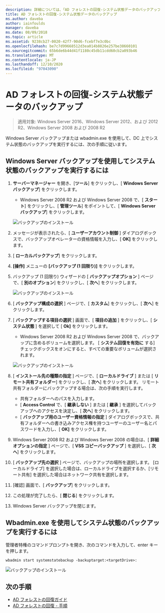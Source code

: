 ```yaml
---
description: 詳細については、「AD フォレストの回復-システム状態データのバックアップ」を参照してください。
title: AD フォレストの回復-システム状態データのバックアップ
ms.author: daveba
author: iainfoulds
manager: daveba
ms.date: 08/09/2018
ms.topic: article
ms.assetid: 9238cb27-0020-42f7-90d6-fcebf7e3c0bc
ms.openlocfilehash: be7c7d99668512d3ea014b8826e257be38660101
ms.sourcegitcommit: 65b6de6b44d41f1180c45db11cdd60cb2a093b46
ms.translationtype: MT
ms.contentlocale: ja-JP
ms.lasthandoff: 12/10/2020
ms.locfileid: "97043090"
---
```

# <a name="ad-forest-recovery---backing-up-the-system-state-data"></a>AD フォレストの回復-システム状態データのバックアップ

>適用対象: Windows Server 2016、Windows Server 2012、および 2012 R2、Windows Server 2008 および 2008 R2

Windows Server バックアップまたは wbadmin.exe を使用して、DC 上でシステム状態のバックアップを実行するには、次の手順に従います。

## <a name="to-perform-a-system-state-backup-using-windows-server-backup"></a>Windows Server バックアップを使用してシステム状態のバックアップを実行するには

1. **サーバーマネージャー** を開き、[**ツール**] をクリックし、[ **Windows Server バックアップ**] をクリックします。
   - Windows Server 2008 R2 および Windows Server 2008 で、[ **スタート**] をクリックし、[ **管理ツール**] をポイントして、[ **Windows Server バックアップ**] をクリックします。

   ![バックアップのインストール](media/AD-Forest-Recovery-Backing-up-a-Full-Server/fullbackup1.png)

2. メッセージが表示されたら、[ **ユーザーアカウント制御** ] ダイアログボックスで、バックアップオペレーターの資格情報を入力し、[ **OK]** をクリックします。
3. [ **ローカルバックアップ**] をクリックします。
4. **[操作]** メニューの **[バックアップ (1 回限り)]** をクリックします。
5. バックアップ (1 回限り) ウィザードの [ **バックアップオプション** ] ページで、[ **別のオプション**] をクリックし、[ **次へ**] をクリックします。

   ![バックアップのインストール](media/AD-Forest-Recovery-Backing-up-a-Full-Server/fullbackup3.png)

6. [ **バックアップ構成の選択** ] ページで、[ **カスタム**] をクリックし、[ **次へ**] をクリックします。
7. [ **バックアップする項目の選択** ] 画面で、[ **項目の追加** ] をクリックし、[ **システム状態** ] を選択して [ **Ok]** をクリックします。
   - Windows Server 2008 R2 および Windows Server 2008 で、バックアップに含めるボリュームを選択します。 [ **システム回復を有効に** する] チェックボックスをオンにすると、すべての重要なボリュームが選択されます。

   ![バックアップのインストール](media/AD-Forest-Recovery-Backing-up-System-State/systemstatebackup.png)

8. [ **インストール先の種類の指定** ] ページで、[ **ローカルドライブ** ] または [ **リモート共有フォルダー**] をクリックし、[ **次へ**] をクリックします。  リモート共有フォルダーにバックアップする場合は、次の手順を実行します。
   - 共有フォルダーへのパスを入力します。
   - [ **Access Control** で、[ **継承しない** ] または [ **継承** ] を選択してバックアップへのアクセスを決定し、[ **次へ**] をクリックします。
   - [ **バックアップ用のユーザー資格情報の指定** ] ダイアログボックスで、共有フォルダーへの書き込みアクセス権を持つユーザーのユーザー名とパスワードを入力し、[ **OK]** をクリックします。

9. Windows Server 2008 R2 および Windows Server 2008 の場合は、[ **詳細オプションの指定** ] ページで、[ **VSS コピーバックアップ** ] を選択し、[ **次へ**] をクリックします。
10. [ **バックアップ先の選択** ] ページで、バックアップの場所を選択します。  [ローカルドライブ] を選択した場合は、ローカルドライブを選択するか、[リモート共有] を選択した場合はネットワーク共有を選択します。
11. [確認] 画面で、[ **バックアップ**] をクリックします。
12. この処理が完了したら、[ **閉じる**] をクリックします。
13. Windows Server バックアップを閉じます。

## <a name="to-perform-a-system-state-backup-using-wbadminexe"></a>Wbadmin.exe を使用してシステム状態のバックアップを実行するには

管理者特権のコマンドプロンプトを開き、次のコマンドを入力して、enter キーを押します。

   ```
   wbadmin start systemstatebackup -backuptarget:<targetDrive>:
   ```

   ![バックアップのインストール](media/AD-Forest-Recovery-Backing-up-System-State/systemstatebackup2.png)

## <a name="next-steps"></a>次の手順

- [AD フォレストの回復ガイド](AD-Forest-Recovery-Guide.md)
- [AD フォレストの回復 - 手順](AD-Forest-Recovery-Procedures.md)
